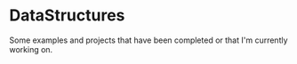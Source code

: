# DataStructures
Some examples and projects that have been completed or that I'm currently working on.
